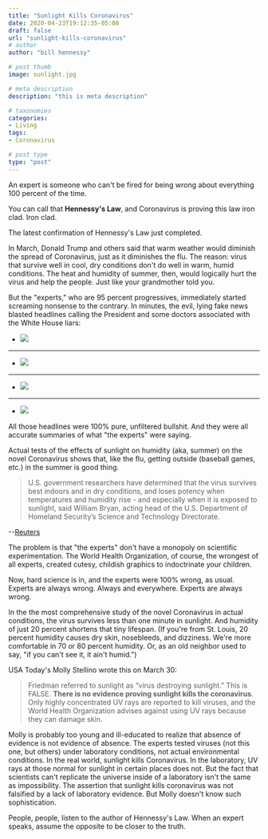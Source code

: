 ```yaml
---
title: "Sunlight Kills Coronavirus"
date: 2020-04-23T19:12:35-05:00
draft: false
url: "sunlight-kills-coronavirus"
# author
author: "bill hennessy"

# post thumb
image: sunlight.jpg

# meta description
description: "this is meta description"

# taxonomies
categories: 
- Living
tags:
- Coronavirus

# post type
type: "post"
---
```


An expert is someone who can't be fired for being wrong about everything 100 percent of the time. 

You can call that **Hennessy's Law**, and Coronavirus is proving this law iron clad. Iron clad. 

The latest confirmation of Hennessy's Law just completed. 

In March, Donald Trump and others said that warm weather would diminish the spread of Coronavirus, just as it diminishes the flu. The reason: virus that survive well in cool, dry conditions don't do well in warm, humid conditions. The heat and humidity of summer, then, would logically hurt the virus and help the people. Just like your grandmother told you. 

But the "experts," who are 95 percent progressives, immediately started screaming nonsense to the contrary. In minutes, the evil, lying fake news blasted headlines calling the President and some doctors associated with the White House liars:

* ![](/images/uv-covid-1.png)
---
* ![](/images/uv-covid-2.png)
---
* ![](/images/uv-covid-4.png)
---
* ![](/images/uv-covid-5.png)

All those headlines were 100% pure, unfiltered bullshit. And they were all accurate summaries of what "the experts" were saying. 

Actual tests of the effects of sunlight on humidity (aka, summer) on the novel Coronavirus shows that, like the flu, getting outside (baseball games, etc.) in the summer is good thing.

> U.S. government researchers have determined that the virus survives best indoors and in dry conditions, and loses potency when temperatures and humidity rise - and especially when it is exposed to sunlight, said William Bryan, acting head of the U.S. Department of Homeland Security’s Science and Technology Directorate.

--[Reuters](https://www.reuters.com/article/us-health-coronavirus-trump-idUSKCN2253SA)

The problem is that "the experts" don't have a monopoly on scientific experimentation. The World Health Organization, of course, the wrongest of all experts, created cutesy, childish graphics to indoctrinate your children. 

Now, hard science is in, and the experts were 100% wrong, as usual. Experts are always wrong. Always and everywhere. Experts are always wrong. 

In the the most comprehensive study of the novel Coronavirus in actual conditions, the virus survives less than one minute in sunlight. And humidity of just 20 percent shortens that tiny lifespan. (If you're from St. Louis, 20 percent humidity causes dry skin, nosebleeds, and dizziness. We're more comfortable in 70 or 80 percent humidity. Or, as an old neighbor used to say, "if you can't see it, it ain't humid.")

USA Today's Molly Stellino wrote this on March 30:

> Friedman referred to sunlight as “virus destroying sunlight.” This is FALSE. **There is no evidence proving sunlight kills the coronavirus**. Only highly concentrated UV rays are reported to kill viruses, and the World Health Organization advises against using UV rays because they can damage skin.

Molly is probably too young and ill-educated to realize that absence of evidence is not evidence of absence. The experts tested viruses (not this one, but others) under laboratory conditions, not actual environmental conditions. In the real world, sunlight kills Coronavirus. In the laboratory, UV rays at those normal for sunlight in certain places does not. But the fact that scientists can't replicate the universe inside of a laboratory isn't the same as impossibility. The assertion that sunlight kills coronavirus was not falsified by a lack of laboratory evidence. But Molly doesn't know such sophistication. 

People, people, listen to the author of Hennessy's Law. When an expert speaks, assume the opposite to be closer to the truth.